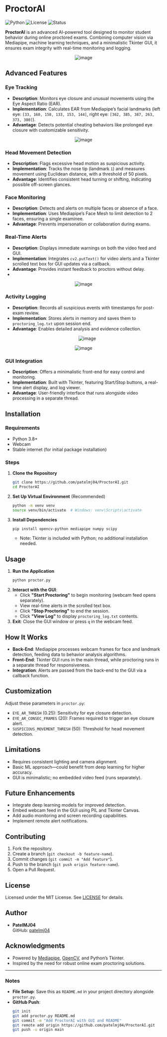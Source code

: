 
# ProctorAI

![Python](https://img.shields.io/badge/Python-3.8+-blue.svg)
![License](https://img.shields.io/badge/License-MIT-green.svg)
![Status](https://img.shields.io/badge/Status-In%20Development-yellow.svg)

**ProctorAI** is an advanced AI-powered tool designed to monitor student behavior during online proctored exams. Combining computer vision via Mediapipe, machine learning techniques, and a minimalistic Tkinter GUI, it ensures exam integrity with real-time monitoring and logging.

<p align="center">
  <img src="https://github.com/user-attachments/assets/9a85566e-4fe8-43fa-805d-d25c3a65d517" alt="image">
</p>


## Advanced Features

### Eye Tracking
- **Description**: Monitors eye closure and unusual movements using the Eye Aspect Ratio (EAR).
- **Implementation**: Calculates EAR from Mediapipe’s facial landmarks (left eye: `[33, 160, 158, 133, 153, 144]`, right eye: `[362, 385, 387, 263, 373, 380]`).
- **Advantage**: Detects potential cheating behaviors like prolonged eye closure with customizable sensitivity.

<p align="center">
  <img src="https://github.com/user-attachments/assets/4c671668-64da-4090-990c-b9f74a279237" alt="image">
</p>


### Head Movement Detection
- **Description**: Flags excessive head motion as suspicious activity.
- **Implementation**: Tracks the nose tip (landmark `1`) and measures movement using Euclidean distance, with a threshold of 50 pixels.
- **Advantage**: Identifies consistent head turning or shifting, indicating possible off-screen glances.

### Face Monitoring
- **Description**: Detects and alerts on multiple faces or absence of a face.
- **Implementation**: Uses Mediapipe’s Face Mesh to limit detection to 2 faces, ensuring a single examinee.
- **Advantage**: Prevents impersonation or collaboration during exams.

### Real-Time Alerts
- **Description**: Displays immediate warnings on both the video feed and GUI.
- **Implementation**: Integrates `cv2.putText()` for video alerts and a Tkinter scrolled text box for GUI updates via a callback.
- **Advantage**: Provides instant feedback to proctors without delay.
- 
<p align="center">
  <img src="https://github.com/user-attachments/assets/ff2fdeef-a6f2-43fb-933b-9196e8f65f7f" alt="image">
</p>


### Activity Logging
- **Description**: Records all suspicious events with timestamps for post-exam review.
- **Implementation**: Stores alerts in memory and saves them to `proctoring_log.txt` upon session end.
- **Advantage**: Enables detailed analysis and evidence collection.
  <p align="center">
  <img src="https://github.com/user-attachments/assets/77e5d72b-e2c9-412a-a8e1-6e261b81ac9d" alt="image">
</p>

<p align="center">
  <img src="https://github.com/user-attachments/assets/495dd6bb-d498-4939-8077-fddef05b9c57" alt="image">
</p>


### GUI Integration
- **Description**: Offers a minimalistic front-end for easy control and monitoring.
- **Implementation**: Built with Tkinter, featuring Start/Stop buttons, a real-time alert display, and log viewer.
- **Advantage**: User-friendly interface that runs alongside video processing in a separate thread.


## Installation

### Requirements
- Python 3.8+
- Webcam
- Stable internet (for initial package installation)

### Steps
1. **Clone the Repository**
   ```bash
   git clone https://github.com/patelmj04/ProctorAI.git
   cd ProctorAI
   ```

2. **Set Up Virtual Environment** (Recommended)
   ```bash
   python -m venv venv
   source venv/bin/activate  # Windows: venv\Scripts\activate
   ```

3. **Install Dependencies**
   ```bash
   pip install opencv-python mediapipe numpy scipy
   ```
   - Note: Tkinter is included with Python; no additional installation needed.

## Usage
1. **Run the Application**
   ```bash
   python proctor.py
   ```
2. **Interact with the GUI**:
   - Click **"Start Proctoring"** to begin monitoring (webcam feed opens separately).
   - View real-time alerts in the scrolled text box.
   - Click **"Stop Proctoring"** to end the session.
   - Click **"View Log"** to display `proctoring_log.txt` contents.
3. **Exit**: Close the GUI window or press `q` in the webcam feed.

## How It Works
- **Back-End**: Mediapipe processes webcam frames for face and landmark detection, feeding data to behavior analysis algorithms.
- **Front-End**: Tkinter GUI runs in the main thread, while proctoring runs in a separate thread for responsiveness.
- **Integration**: Alerts are passed from the back-end to the GUI via a callback function.

## Customization
Adjust these parameters in `proctor.py`:
- `EYE_AR_THRESH` (0.25): Sensitivity for eye closure detection.
- `EYE_AR_CONSEC_FRAMES` (20): Frames required to trigger an eye closure alert.
- `SUSPICIOUS_MOVEMENT_THRESH` (50): Threshold for head movement detection.

## Limitations
- Requires consistent lighting and camera alignment.
- Basic ML approach—could benefit from deep learning for higher accuracy.
- GUI is minimalistic; no embedded video feed (runs separately).

## Future Enhancements
- Integrate deep learning models for improved detection.
- Embed webcam feed in the GUI using PIL and Tkinter Canvas.
- Add audio monitoring and screen recording capabilities.
- Implement remote alert notifications.

## Contributing
1. Fork the repository.
2. Create a branch (`git checkout -b feature-name`).
3. Commit changes (`git commit -m "Add feature"`).
4. Push to the branch (`git push origin feature-name`).
5. Open a Pull Request.

## License
Licensed under the MIT License. See [LICENSE](LICENSE) for details.

## Author
- **PatelMJ04**  
  GitHub: [patelmj04](https://github.com/patelmj04)

## Acknowledgments
- Powered by [Mediapipe](https://mediapipe.dev/), [OpenCV](https://opencv.org/), and Python’s Tkinter.
- Inspired by the need for robust online exam proctoring solutions.

---

### Notes
- **File Setup**: Save this as `README.md` in your project directory alongside `proctor.py`.
- **GitHub Push**:
  ```bash
  git init
  git add proctor.py README.md
  git commit -m "Add ProctorAI with GUI and README"
  git remote add origin https://github.com/patelmj04/ProctorAI.git
  git push -u origin main
  ```
